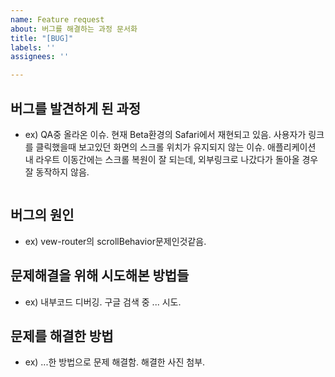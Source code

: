 ```yaml
---
name: Feature request
about: 버그를 해결하는 과정 문서화
title: "[BUG]"
labels: ''
assignees: ''

---
```


## 버그를 발견하게 된 과정
* ex) QA중 올라온 이슈. 
현재 Beta환경의 Safari에서 재현되고 있음.
사용자가 링크를 클릭했을때 보고있던 화면의 스크롤 위치가 유지되지 않는 이슈.
애플리케이션 내 라우트 이동간에는 스크롤 복원이 잘 되는데, 외부링크로 나갔다가 돌아올 경우 잘 동작하지 않음.
<pre><code></pre></code>
## 버그의 원인
* ex) vew-router의 scrollBehavior문제인것같음.

## 문제해결을 위해 시도해본 방법들
* ex) 내부코드 디버깅.
구글 검색 중 ... 시도.

## 문제를 해결한 방법
* ex) ...한 방법으로 문제 해결함. 
해결한 사진 첨부.
